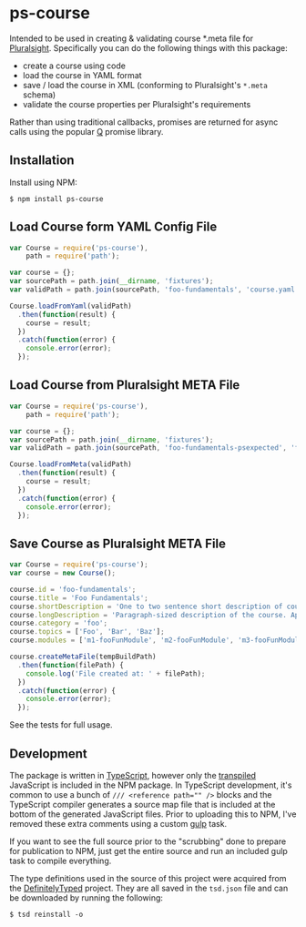 ps-course
=========
Intended to be used in creating & validating course *.meta file for [Pluralsight](http://www.pluralsight.com). Specifically you can do the following things with this package:

- create a course using code
- load the course in YAML format
- save / load the course in XML (conforming to Pluralsight's `*.meta` schema)
- validate the course properties per Pluralsight's requirements

Rather than using traditional callbacks, promises are returned for async calls using the popular [Q](https://github.com/kriskowal/q) promise library.


Installation
------------
Install using NPM:

````
$ npm install ps-course
````


Load Course form YAML Config File
---------------------------------
````javascript
var Course = require('ps-course'),
    path = require('path');

var course = {};
var sourcePath = path.join(__dirname, 'fixtures');
var validPath = path.join(sourcePath, 'foo-fundamentals', 'course.yaml');

Course.loadFromYaml(validPath)
  .then(function(result) {
    course = result;
  })
  .catch(function(error) {
    console.error(error);
  });
````


Load Course from Pluralsight META File
--------------------------------------
````javascript
var Course = require('ps-course'),
    path = require('path');

var course = {};
var sourcePath = path.join(__dirname, 'fixtures');
var validPath = path.join(sourcePath, 'foo-fundamentals-psexpected', 'foo-fundamentals.meta');

Course.loadFromMeta(validPath)
  .then(function(result) {
    course = result;
  })
  .catch(function(error) {
    console.error(error);
  });
````


Save Course as Pluralsight META File
--------------------------------------
````javascript
var Course = require('ps-course');
var course = new Course();

course.id = 'foo-fundamentals';
course.title = 'Foo Fundamentals';
course.shortDescription = 'One to two sentence short description of course. Appears on the main home page for your course, below the course title.';
course.longDescription = 'Paragraph-sized description of the course. Appears on the \'Description\' tab of the course page.';
course.category = 'foo';
course.topics = ['Foo', 'Bar', 'Baz'];
course.modules = ['m1-fooFunModule', 'm2-fooFunModule', 'm3-fooFunModule', 'm4-fooFunModule'];

course.createMetaFile(tempBuildPath)
  .then(function(filePath) {
    console.log('File created at: ' + filePath);
  })
  .catch(function(error) {
    console.error(error);
  });
````

See the tests for full usage.

Development
-----------
The package is written in [TypeScript](http://www.typescriptlang.org), however only the [transpiled](http://en.wikipedia.org/wiki/Source-to-source_compiler) JavaScript is included in the NPM package. In TypeScript development, it's common to use a bunch of `/// <reference path="" />` blocks and the TypeScript compiler generates a source map file that is included at the bottom of the generated JavaScript files. Prior to uploading this to NPM, I've removed these extra comments using a custom [gulp](http://gulpjs.com) task.

If you want to see the full source prior to the "scrubbing" done to prepare for publication to NPM, just get the entire source and run an included gulp task to compile everything.

The type definitions used in the source of this project were acquired from the [DefinitelyTyped](https://github.com/borisyankov/DefinitelyTyped) project. They are all saved in the `tsd.json` file and can be downloaded by running the following:

````
$ tsd reinstall -o
````